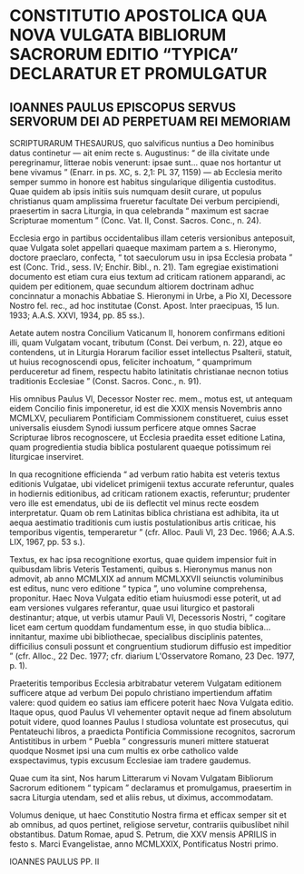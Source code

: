 # CONSTITUTIO APOSTOLICA QUA NOVA VULGATA BIBLIORUM SACRORUM EDITIO “TYPICA” DECLARATUR ET PROMULGATUR

## IOANNES PAULUS EPISCOPUS SERVUS SERVORUM DEI AD PERPETUAM REI MEMORIAM

SCRIPTURARUM THESAURUS, quo salvificus nuntius a Deo hominibus datus continetur — ait enim recte s. Augustinus: “ de illa civitate unde peregrinamur, litterae nobis venerunt: ipsae sunt... quae nos hortantur ut bene vivamus ” (Enarr. in ps. XC, s. 2,1: PL 37, 1159) — ab Ecclesia merito semper summo in honore est habitus singularique diligentia custoditus. Quae quidem ab ipsis initiis suis numquam desiit curare, ut populus christianus quam amplissima frueretur facultate Dei verbum percipiendi, praesertim in sacra Liturgia, in qua celebranda “ maximum est sacrae Scripturae momentum ” (Conc. Vat. II, Const. Sacros. Conc., n. 24).

Ecclesia ergo in partibus occidentalibus illam ceteris versionibus anteposuit, quae Vulgata solet appellari quaeque maximam partem a s. Hieronymo, doctore praeclaro, confecta, “ tot saeculorum usu in ipsa Ecclesia probata ” est (Conc. Trid., sess. IV; Enchir. Bibl., n. 21). Tam egregiae existimationi documento est etiam cura eius textum ad criticam rationem apparandi, ac quidem per editionem, quae secundum altiorem doctrinam adhuc concinnatur a monachis Abbatiae S. Hieronymi in Urbe, a Pio XI, Decessore Nostro fel. rec., ad hoc institutae (Const. Apost. Inter praecipuas, 15 Iun. 1933; A.A.S. XXVI, 1934, pp. 85 ss.).

Aetate autem nostra Concilium Vaticanum II, honorem confirmans editioni illi, quam Vulgatam vocant, tributum (Const. Dei verbum, n. 22), atque eo contendens, ut in Liturgia Horarum facilior esset intellectus Psalterii, statuit, ut huius recognoscendi opus, feliciter inchoatum, “ quamprimum perduceretur ad finem, respectu habito latinitatis christianae necnon totius traditionis Ecclesiae ” (Const. Sacros. Conc., n. 91).

His omnibus Paulus Vl, Decessor Noster rec. mem., motus est, ut antequam eidem Concilio finis imponeretur, id est die XXIX mensis Novembris anno MCMLXV, peculiarem Pontificiam Commissionem constitueret, cuius esset universalis eiusdem Synodi iussum perficere atque omnes Sacrae Scripturae libros recognoscere, ut Ecclesia praedita esset editione Latina, quam progredientia studia biblica postularent quaeque potissimum rei liturgicae inserviret.

In qua recognitione efficienda “ ad verbum ratio habita est veteris textus editionis Vulgatae, ubi videlicet primigenii textus accurate referuntur, quales in hodiernis editionibus, ad criticam rationem exactis, referuntur; prudenter vero ille est emendatus, ubi de iis deflectit vel minus recte eosdem interpretatur. Quam ob rem Latinitas biblica christiana est adhibita, ita ut aequa aestimatio traditionis cum iustis postulationibus artis criticae, his temporibus vigentis, temperaretur ” (cfr. Alloc. Pauli VI, 23 Dec. 1966; A.A.S. LIX, 1967, pp. 53 s.).

Textus, ex hac ipsa recognitione exortus, quae quidem impensior fuit in quibusdam libris Veteris Testamenti, quibus s. Hieronymus manus non admovit, ab anno MCMLXIX ad annum MCMLXXVII seiunctis voluminibus est editus, nunc vero editione “ typica ”, uno volumine comprehensa, proponitur. Haec Nova Vulgata editio etiam huiusmodi esse poterit, ut ad eam versiones vulgares referantur, quae usui liturgico et pastorali destinantur; atque, ut verbis utamur Pauli VI, Decessoris Nostri, “ cogitare licet eam certum quoddam fundamentum esse, in quo studia biblica... innitantur, maxime ubi bibliothecae, specialibus disciplinis patentes, difficilius consuli possunt et congruentium studiorum diffusio est impeditior ” (cfr. Alloc., 22 Dec. 1977; cfr. diarium L'Osservatore Romano, 23 Dec. 1977, p. 1).

Praeteritis temporibus Ecclesia arbitrabatur veterem Vulgatam editionem sufficere atque ad verbum Dei populo christiano impertiendum affatim valere: quod quidem eo satius iam efficere poterit haec Nova Vulgata editio.
Itaque opus, quod Paulus VI vehementer optavit neque ad finem absolutum potuit videre, quod Ioannes Paulus I studiosa voluntate est prosecutus, qui Pentateuchi libros, a praedicta Pontificia Commissione recognitos, sacrorum Antistitibus in urbem “ Puebla ” congressuris muneri mittere statuerat quodque Nosmet ipsi una cum multis ex orbe catholico valde exspectavimus, typis excusum Ecclesiae iam tradere gaudemus.

Quae cum ita sint, Nos harum Litterarum vi Novam Vulgatam Bibliorum Sacrorum editionem “ typicam ” declaramus et promulgamus, praesertim in sacra Liturgia utendam, sed et aliis rebus, ut diximus, accommodatam.

Volumus denique, ut haec Constitutio Nostra firma et efficax semper sit et ab omnibus, ad quos pertinet, religiose servetur, contrariis quibuslibet nihil obstantibus.
Datum Romae, apud S. Petrum, die XXV mensis APRILIS in festo s. Marci Evangelistae, anno MCMLXXIX, Pontificatus Nostri primo.

IOANNES PAULUS PP. II
